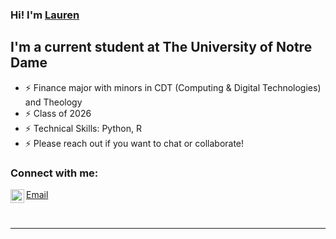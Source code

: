 ### Hi! I'm [Lauren][website] 

## I'm a current student at The University of Notre Dame

- ⚡   Finance major with minors in CDT (Computing & Digital Technologies) and Theology 
- ⚡   Class of 2026
- ⚡   Technical Skills: Python, R
- ⚡   Please reach out if you want to chat or collaborate!


### Connect with me:

[<img align="left" alt="codeSTACKr | LinkedIn" width="22px" src="https://cdn.jsdelivr.net/npm/simple-icons@v3/icons/linkedin.svg" />][linkedin]
[Email](lriffe@nd.edu)


<br />

---

[website]: [https://github.com/laurenriffe](https://github.com/laurenriffe)
[linkedin]: www.linkedin.com/in/lauren-riffe
